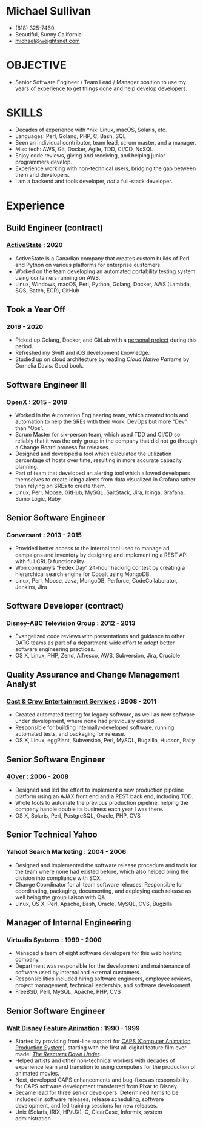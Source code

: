 # Michael Sullivan
* (818) 325-7460
* Beautiful, Sunny California
* [michael@weightsnet.com](mailto:michael@weightsnet.com)

# OBJECTIVE

* Senior Software Engineer / Team Lead / Manager position to use my years of experience to get things done and help develop developers.

# SKILLS
* Decades of experience with *nix: Linux, macOS, Solaris, etc.
* Languages: Perl, Golang, PHP, C, Bash, SQL
* Been an individual contributor, team lead, scrum master, and a manager.
* Misc tech: AWS, Git, Docker, Agile, TDD, CI/CD, NoSQL
* Enjoy code reviews, giving and receiving, and helping junior programmers develop.
* Experience working with non-technical users, bridging the gap between them and developers.
* I am a backend and tools developer, *not* a full-stack developer.


# Experience

## Build Engineer (contract)
### [ActiveState](https://www.activestate.com) : 2020

* ActiveState is a Canadian company that creates custom builds of Perl and Python on various platforms for enterprise customers.
* Worked on the team developing an automated portability testing system using containers running on AWS.
* Linux, Windows, macOS, Perl, Python, Golang, Docker, AWS (Lambda, SQS, Batch, ECR), GitHub

## Took a Year Off	
### 2019 - 2020
* Picked up Golang, Docker, and GitLab with a [personal project](https://gitlab.com/venchoware/smusma) during this period.
* Refreshed my Swift and iOS development knowledge.
* Studied up on cloud architecture by reading *Cloud Native Patterns* by Cornelia Davis. Good book.
 
## Software Engineer III  
### [OpenX](https://www.openx.com) : 2015 - 2019

* Worked in the Automation Engineering team, which created tools and automation to help the SREs with their work. DevOps but more “Dev” than “Ops”.
* Scrum Master for six-person team, which used TDD and CI/CD so reliably that it was the only group in the company that did not go through a Change Board process for releases.
* Designed and developed a tool which calculated the utilization percentage of hosts over time, resulting in more accurate capacity planning.
* Part of team that developed an alerting tool which allowed developers themselves to create Icinga alerts from data visualized in Grafana rather than relying on SREs to create them.
* Linux, Perl, Moose, GitHub, MySQL, SaltStack, Jira, Icinga, Grafana, Sumo Logic, Ruby

## Senior Software Engineer  
### Conversant : 2013 - 2015

* Provided better access to the internal tool used to manage ad campaigns and inventory by designing and implementing a REST API with full CRUD functionality.
* Won company’s “Fedex Day” 24-hour hacking contest by creating a hierarchical search engine for Cobalt using MongoDB.
* Linux, Perl, Moose, Java, MongoDB, Perforce, CodeCollaborator, Jenkins, Jira

## Software Developer (contract)  
### [Disney-ABC Television Group](https://abc.com) : 2012 - 2013

* Evangelized code reviews with presentations and guidance to other DATG teams as part of a department-wide effort to adopt better software engineering practices.
* OS X, Linux, PHP, Zend, Alfresco, AWS, Subversion, Jira, Crucible

## Quality Assurance and Change Management Analyst  
### [Cast & Crew Entertainment Services](https://www.castandcrew.com) : 2008 - 2011

* Created automated testing for legacy software, as well as new software under development, where none had previously existed.
* Responsible for building internally-developed software, running automated tests, and packaging for release. 
* OS X, Linux, eggPlant, Subversion, Perl, MySQL, Bugzilla, Hudson, Rally

## Senior Software Engineer  
### [4Over](https://4over.com) : 2006 - 2008

* Designed and led the effort to implement a new production pipeline platform using an AJAX front end and a REST back end, including TDD.
* Wrote tools to automate the previous production pipeline, helping the company handle double its business each year I was there.  
* OS X, Solaris, Perl, PostgreSQL, Oracle, PHP, CVS

## Senior Technical Yahoo
### Yahoo\! Search Marketing : 2004 - 2006

* Designed and implemented the software release procedure and tools for the team where none had existed before, which also helped bring the division into compliance with SOX.
* Change Coordinator for all team software releases. Responsible for coordinating, packaging, documenting, and deploying each release as well being the group liaison with QA.
* Linux, OS X, Perl, Apache, Bash, Oracle, MySQL, CVS, Bugzilla

## Manager of Internal Engineering
### Virtualis Systems : 1999 - 2000
* Managed a team of eight software developers for this web hosting company.
* Department was responsible for the development and maintenance of software used by internal and external customers.
* Responsibilities included hiring software engineers, employee reviews, project management, technical leadership, and software development.
* FreeBSD, Perl, MySQL, Apache, PHP, CVS

## Senior Software Engineer  
### [Walt Disney Feature Animation](https://www.disneyanimation.com) : 1990 - 1999

* Started by providing front-line support for [CAPS (Computer Animation Production System)](https://en.wikipedia.org/wiki/Computer_Animation_Production_System), starting with the first all-digital feature film ever made: [*The Rescuers Down Under*](https://www.imdb.com/title/tt0100477/reference).
* Helped artists and other non-technical workers with decades of experience learn and transition to using computers for the production of animated movies.
* Next, developed CAPS enhancements and bug-fixes as responsibility for CAPS software development transferred from Pixar to Disney.
* Became lead for three senior developers. Determined items to be included in software releases, release scheduling, software development, and led training sessions for new releases.
* Unix (Solaris, IRIX, HP/UX), C, ClearCase, Informix, system administration
